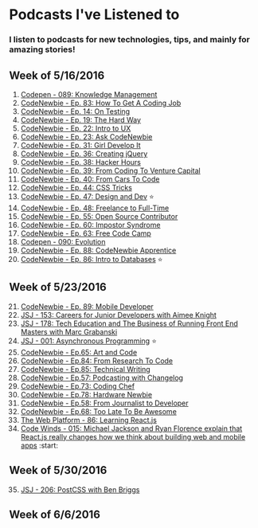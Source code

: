 # Podcasts I've Listened to

### I listen to podcasts for new technologies, tips, and mainly for amazing stories!

Week of 5/16/2016
-----------------
1. [Codepen - 089: Knowledge Management](https://blog.codepen.io/2016/05/10/089-knowledge-management/)
2. [CodeNewbie - Ep. 83: How To Get A Coding Job](http://www.codenewbie.org/podcast/how-to-get-a-coding-job)
3. [CodeNewbie - Ep. 14: On Testing](http://www.codenewbie.org/podcast/on-testing)
4. [CodeNewbie - Ep. 19: The Hard Way](http://www.codenewbie.org/podcast/the-hard-way)
5. [CodeNewbie - Ep. 22: Intro to UX](http://www.codenewbie.org/podcast/intro-to-ux)
6. [CodeNewbie - Ep. 23: Ask CodeNewbie](http://www.codenewbie.org/podcast/ask-codenewbie)
7. [CodeNewbie - Ep. 31: Girl Develop It](http://www.codenewbie.org/podcast/girl-develop-it)
8. [CodeNewbie - Ep. 36: Creating jQuery](http://www.codenewbie.org/podcast/creating-jquery)
9. [CodeNewbie - Ep. 38: Hacker Hours](http://www.codenewbie.org/podcast/hacker-hours)
10. [CodeNewbie - Ep. 39: From Coding To Venture Capital](http://www.codenewbie.org/podcast/from-coding-to-venture-capital)
11. [CodeNewbie - Ep. 40: From Cars To Code](http://www.codenewbie.org/podcast/from-cars-to-code)
12. [CodeNewbie - Ep. 44: CSS Tricks](http://www.codenewbie.org/podcast/css-tricks)
13. [CodeNewbie - Ep. 47: Design and Dev](http://www.codenewbie.org/podcast/design-and-dev) :star:
14. [CodeNewbie - Ep. 48: Freelance to Full-Time](http://www.codenewbie.org/podcast/freelance-to-full-time)
15. [CodeNewbie - Ep. 55: Open Source Contributor](http://www.codenewbie.org/podcast/open-source-contributor)
16. [CodeNewbie - Ep. 60: Impostor Syndrome](http://www.codenewbie.org/podcast/impostor-syndrome)
17. [CodeNewbie - Ep. 63: Free Code Camp](http://www.codenewbie.org/podcast/free-code-camp)
18. [Codepen - 090: Evolution](https://blog.codepen.io/2016/05/18/090-evolution/)
19. [CodeNewbie - Ep. 88: CodeNewbie Apprentice](http://www.codenewbie.org/podcast/codenewbie-apprentice)
20. [CodeNewbie - Ep. 86: Intro to Databases](http://www.codenewbie.org/podcast/intro-to-databases) :star:

Week of 5/23/2016
-----------------
21. [CodeNewbie - Ep. 89: Mobile Developer](http://www.codenewbie.org/podcast/mobile-developer)
22. [JSJ - 153: Careers for Junior Developers with Aimee Knight](https://devchat.tv/js-jabber/153-jsj-careers-for-junior-developers-with-aimee-knight)
23. [JSJ - 178: Tech Education and The Business of Running Front End Masters with Marc Grabanski](https://devchat.tv/js-jabber/178-jsj-tech-education-and-the-business-of-running-front-end-masters-with-marc-grabanski)
24. [JSJ - 001: Asynchronous Programming](https://devchat.tv/js-jabber/001-jsj-asynchronous-programming) :star:
25. [CodeNewbie - Ep.65: Art and Code](http://www.codenewbie.org/podcast/art-and-code)
26. [CodeNewbie - Ep.84: From Research To Code](http://www.codenewbie.org/podcast/from-research-to-code)
27. [CodeNewbie - Ep.85: Technical Writing](http://www.codenewbie.org/podcast/technical-writing)
28. [CodeNewbie - Ep.57: Podcasting with Changelog](http://www.codenewbie.org/podcast/podcasting-with-changelog)
29. [CodeNewbie - Ep.73: Coding Chef](http://www.codenewbie.org/podcast/coding-chef)
30. [CodeNewbie - Ep.78: Hardware Newbie](http://www.codenewbie.org/podcast/hardware-newbie)
31. [CodeNewbie - Ep.58: From Journalist to Developer](http://www.codenewbie.org/podcast/from-journalist-to-developer)
32. [CodeNewbie - Ep.68: Too Late To Be Awesome](http://www.codenewbie.org/podcast/too-late-to-be-awesome)
33. [The Web Platform - 86: Learning React.js](http://thewebplatformpodcast.com/86-learning-reactjs)
34. [Code Winds - 015: Michael Jackson and Ryan Florence explain that React.js really changes how we think about building web and mobile apps](http://codewinds.com/podcast/015.html) :start:

Week of 5/30/2016
-----------------
35. [JSJ - 206: PostCSS with Ben Briggs](https://devchat.tv/js-jabber/206-jsj-postcss-with-ben-briggs)

Week of 6/6/2016
----------------